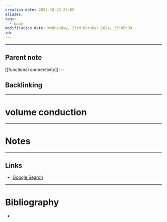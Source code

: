 ```yaml
---
creation date: 2024-10-23 23:05
aliases: 
tags:
  - baby
modification date: Wednesday, 23rd October 2024, 23:05:09
id:
---
```

---

## Parent note
[[functional connectivity]]---
## Backlinking


---
# volume conduction


---
# Notes


---
## Links
- [Google Search](https://www.google.com/search?q=volume+conduction)

---
# Bibliography
+ 